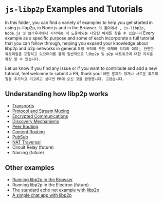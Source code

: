 # `js-libp2p` Examples and Tutorials

In this folder, you can find a variety of examples to help you get started in using js-libp2p, in Node.js and in the Browser.
`이 폴더에서 , js-libp2p, Node.js 및 브라우저에서 시작하는 데 도움이되는 다양한 예제를 찾을 수 있습니다`
Every example as a specific purpose and some of each incorporate a full tutorial that you can follow through, helping you expand your knowledge about libp2p and p2p networks in general.`특정 목적의 모든 예제와 각각의 예제는 완전한 튜토리얼을 포함하고 있으며이를 통해 일반적으로 libp2p 및 p2p 네트워크에 대한 지식을 확장 할 수 있습니다.`

Let us know if you find any issue or if you want to contribute and add a new tutorial, feel welcome to submit a PR, thank you!
`어떤 문제가 있거나 새로운 튜토리얼을 추가하고 기고하고 싶다면 PR에 오신 것을 환영합니다. 고맙습니다.`

## Understanding how libp2p works

- [Transports](./transports)
- [Protocol and Stream Muxing](./protocol-and-stream-muxing)
- [Encrypted Communications](./encrypted-communications)
- [Discovery Mechanisms](./discovery-mechanisms)
- [Peer Routing](./peer-and-content-routing)
- [Content Routing](./peer-and-content-routing)
- [PubSub](./pubsub)
- [NAT Traversal](./nat-traversal)
- Circuit Relay (future)
- Naming (future)

## Other examples

- [Running libp2p in the Browser](./libp2p-in-the-browser)
- Running libp2p in the Electron (future)
- [The standard echo net example with libp2p](./echo)
- [A simple chat app with libp2p](./chat)
